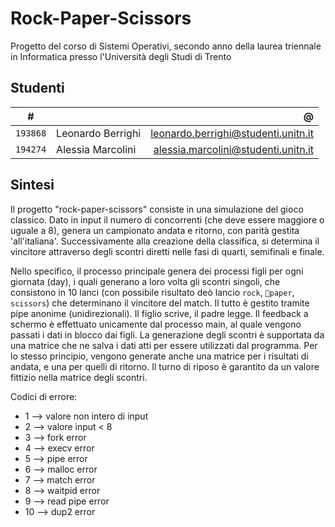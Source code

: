 # Rock-Paper-Scissors

Progetto del corso di Sistemi Operativi, secondo anno della laurea triennale in Informatica presso l'Università degli Studi di Trento

## Studenti

|     #    |                   |                 @                   |
|:--------:|-------------------|------------------------------------:|
| `193868` | Leonardo Berrighi | leonardo.berrighi@studenti.unitn.it |
| `194274` | Alessia Marcolini | alessia.marcolini@studenti.unitn.it |

## Sintesi

Il progetto "rock-paper-scissors" consiste in una simulazione del gioco classico.
Dato in input il numero di concorrenti (che deve essere maggiore o uguale a 8), genera un campionato andata e ritorno, con parità gestita 'all'italiana'. Successivamente alla creazione della classifica, si determina il vincitore attraverso degli scontri diretti nelle fasi di quarti, semifinali e finale.

Nello specifico, il processo principale genera dei processi figli per ogni giornata (day), i quali generano a loro volta gli scontri singoli, che consistono in 10 lanci (con possibile risultato deò lancio `rock`, `paper`, `scissors`) che determinano il vincitore del match. Il tutto è gestito tramite pipe anonime (unidirezionali). Il figlio scrive, il padre legge. Il feedback a schermo è effettuato unicamente dal processo main, al quale vengono passati i dati in blocco dai figli. La generazione degli scontri è supportata da una matrice che ne salva i dati atti per essere utilizzati dal programma. Per lo stesso principio, vengono generate anche una matrice per i risultati di andata, e una per quelli di ritorno. Il turno di riposo è garantito da un valore fittizio nella matrice degli scontri.

Codici di errore:
* 1 --> valore non intero di input
* 2 --> valore input < 8
* 3 --> fork error
* 4 --> execv error
* 5 --> pipe error
* 6 --> malloc error
* 7 --> match error
* 8 --> waitpid error
* 9 --> read pipe error
* 10 --> dup2 error
